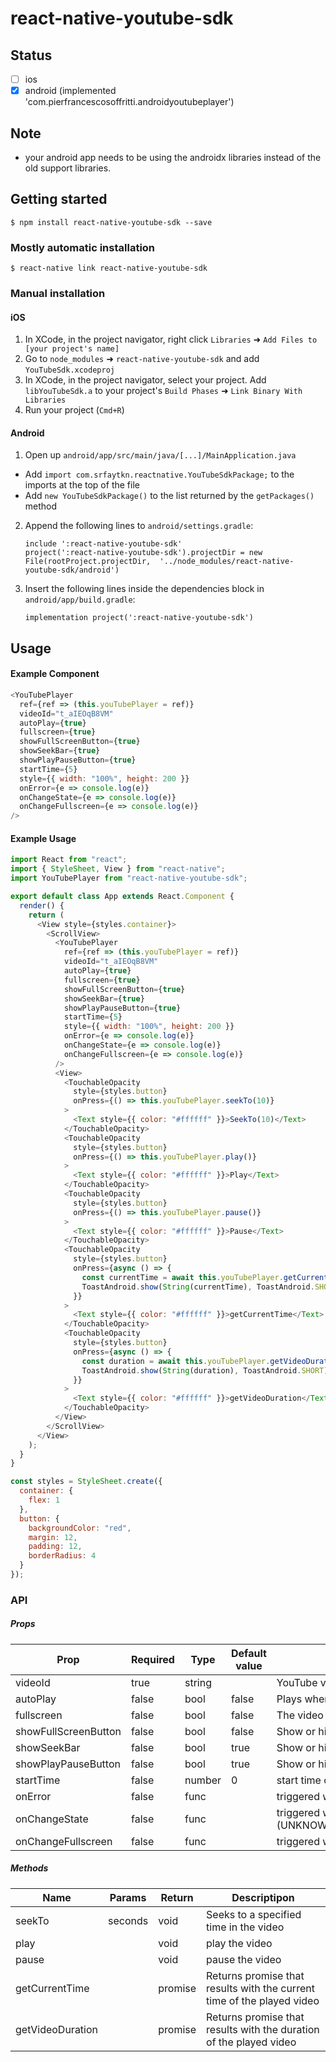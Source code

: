 
# react-native-youtube-sdk

## Status

- [ ] ios
- [x] android (implemented 'com.pierfrancescosoffritti.androidyoutubeplayer')

## Note
- your android app needs to be using the androidx libraries instead of the old support libraries.

## Getting started

`$ npm install react-native-youtube-sdk --save`

### Mostly automatic installation

`$ react-native link react-native-youtube-sdk`

### Manual installation


#### iOS

1. In XCode, in the project navigator, right click `Libraries` ➜ `Add Files to [your project's name]`
2. Go to `node_modules` ➜ `react-native-youtube-sdk` and add `YouTubeSdk.xcodeproj`
3. In XCode, in the project navigator, select your project. Add `libYouTubeSdk.a` to your project's `Build Phases` ➜ `Link Binary With Libraries`
4. Run your project (`Cmd+R`)

#### Android

1. Open up `android/app/src/main/java/[...]/MainApplication.java`
  - Add `import com.srfaytkn.reactnative.YouTubeSdkPackage;` to the imports at the top of the file
  - Add `new YouTubeSdkPackage()` to the list returned by the `getPackages()` method
2. Append the following lines to `android/settings.gradle`:
  	```
  	include ':react-native-youtube-sdk'
  	project(':react-native-youtube-sdk').projectDir = new File(rootProject.projectDir, 	'../node_modules/react-native-youtube-sdk/android')
  	```
3. Insert the following lines inside the dependencies block in `android/app/build.gradle`:
  	```
    implementation project(':react-native-youtube-sdk')
  	```
## Usage

#### Example Component
````javascript
<YouTubePlayer
  ref={ref => (this.youTubePlayer = ref)}
  videoId="t_aIEOqB8VM"
  autoPlay={true}
  fullscreen={true}
  showFullScreenButton={true}
  showSeekBar={true}
  showPlayPauseButton={true}
  startTime={5}
  style={{ width: "100%", height: 200 }}
  onError={e => console.log(e)}
  onChangeState={e => console.log(e)}
  onChangeFullscreen={e => console.log(e)}
/>
````
#### Example Usage

```javascript
import React from "react";
import { StyleSheet, View } from "react-native";
import YouTubePlayer from "react-native-youtube-sdk";

export default class App extends React.Component {
  render() {
    return (
      <View style={styles.container}>
        <ScrollView>
          <YouTubePlayer
            ref={ref => (this.youTubePlayer = ref)}
            videoId="t_aIEOqB8VM"
            autoPlay={true}
            fullscreen={true}
            showFullScreenButton={true}
            showSeekBar={true}
            showPlayPauseButton={true}
            startTime={5}
            style={{ width: "100%", height: 200 }}
            onError={e => console.log(e)}
            onChangeState={e => console.log(e)}
            onChangeFullscreen={e => console.log(e)}
          />
          <View>
            <TouchableOpacity
              style={styles.button}
              onPress={() => this.youTubePlayer.seekTo(10)}
            >
              <Text style={{ color: "#ffffff" }}>SeekTo(10)</Text>
            </TouchableOpacity>
            <TouchableOpacity
              style={styles.button}
              onPress={() => this.youTubePlayer.play()}
            >
              <Text style={{ color: "#ffffff" }}>Play</Text>
            </TouchableOpacity>
            <TouchableOpacity
              style={styles.button}
              onPress={() => this.youTubePlayer.pause()}
            >
              <Text style={{ color: "#ffffff" }}>Pause</Text>
            </TouchableOpacity>
            <TouchableOpacity
              style={styles.button}
              onPress={async () => {
                const currentTime = await this.youTubePlayer.getCurrentTime();
                ToastAndroid.show(String(currentTime), ToastAndroid.SHORT);
              }}
            >
              <Text style={{ color: "#ffffff" }}>getCurrentTime</Text>
            </TouchableOpacity>
            <TouchableOpacity
              style={styles.button}
              onPress={async () => {
                const duration = await this.youTubePlayer.getVideoDuration();
                ToastAndroid.show(String(duration), ToastAndroid.SHORT);
              }}
            >
              <Text style={{ color: "#ffffff" }}>getVideoDuration</Text>
            </TouchableOpacity>
          </View>
        </ScrollView>
      </View>
    );
  }
}

const styles = StyleSheet.create({
  container: {
    flex: 1
  },
  button: {
    backgroundColor: "red",
    margin: 12,
    padding: 12,
    borderRadius: 4
  }
});
```
### API

##### Props

| Prop                 | Required | Type     | Default value | Description                                                                                    |
|----------------------|----------|----------|---------------|------------------------------------------------------------------------------------------------|
| videoId              | true     | string   |               | YouTube video id                                                                               |
| autoPlay             | false    | bool     | false         | Plays when player on ready                                                                     |
| fullscreen           | false    | bool     | false         | The video is play in fullscreen                                                                | 
| showFullScreenButton | false    | bool     | false         | Show or hide fullscreen button                                                                 |
| showSeekBar          | false    | bool     | true          | Show or hide seekbar                                                                           |
| showPlayPauseButton  | false    | bool     | true          | Show or hide play/pause button                                                                 |
| startTime            | false    | number   | 0             | start time of video for first play                                                             |
| onError              | false    | func     |               | triggered when error occurs                                                                    |
| onChangeState        | false    | func     |               | triggered when the state changes (UNKNOWN/UNSTARTED/ENDED/PLAYING/PAUSED/BUFFERING/VIDEO_CUED) |
| onChangeFullscreen   | false    | func     |               | triggered when the player enters or exits the fullscreen mode                                  |

##### Methods

| Name             | Params  | Return  | Descriptipon                                                           |
|------------------|---------|---------|------------------------------------------------------------------------|
| seekTo           | seconds | void    | Seeks to a specified time in the video                                 |
| play             |         | void    | play the video                                                         |
| pause            |         | void    | pause the video                                                        |
| getCurrentTime   |         | promise | Returns promise that results with the current time of the played video |
| getVideoDuration |         | promise | Returns promise that results with the duration of the played video     |
 
